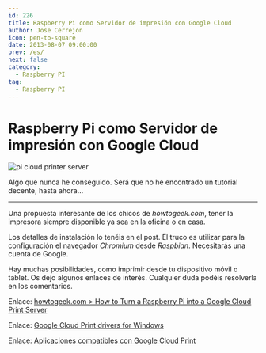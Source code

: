 ```yaml
---
id: 226
title: Raspberry Pi como Servidor de impresión con Google Cloud
author: Jose Cerrejon
icon: pen-to-square
date: 2013-08-07 09:00:00
prev: /es/
next: false
category:
  - Raspberry PI
tag:
  - Raspberry PI
---
```


# Raspberry Pi como Servidor de impresión con Google Cloud

![pi cloud printer server](/images/2013/08/pi_printer_cloud.jpg)

Algo que nunca he conseguido. Será que no he encontrado un tutorial decente, hasta ahora...

- - -
Una propuesta interesante de los chicos de *howtogeek.com*, tener la impresora siempre disponible ya sea en la oficina o en casa.

Los detalles de instalación lo tenéis en el post. El truco es utilizar para la configuración el navegador *Chromium* desde *Raspbian*. Necesitarás una cuenta de Google.

Hay muchas posibilidades, como imprimir desde tu dispositivo móvil o tablet. Os dejo algunos enlaces de interés. Cualquier duda podéis resolverla en los comentarios.

Enlace: [howtogeek.com > How to Turn a Raspberry Pi into a Google Cloud Print Server](http://www.howtogeek.com/169566/how-to-turn-a-raspberry-pi-into-a-google-cloud-print-server/)

Enlace: [Google Cloud Print drivers for Windows](https://tools.google.com/dlpage/cloudprintdriver)

Enlace: [Aplicaciones compatibles con Google Cloud Print](https://www.google.com/cloudprint/learn/apps.html)